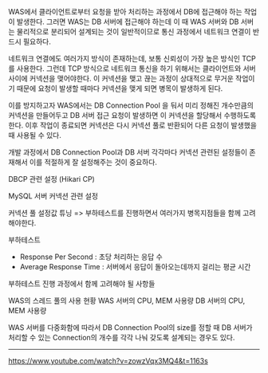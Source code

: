 
WAS에서 클라이언트로부터 요청을 받아 처리하는 과정에서 DB에 접근해야 하는 작업이 발생한다. 그러면 WAS는 DB 서버에 접근해야 하는데 이 때 WAS 서버와 DB 서버는 물리적으로 분리되어 설계되는 것이 일반적이므로 통신 과정에서 네트워크 연결이 반드시 필요하다. 

네트워크 연결에도 여러가지 방식이 존재하는데, 보통 신뢰성이 가장 높은 방식인 TCP를 사용한다. 그런데 TCP 방식으로 네트워크 통신을 하기 위해서는 클라이언트와 서버 사이에 커넥션을 맺어야한다. 이 커넥션을 맺고 끊는 과정이 상대적으로 무거운 작업이기 때문에 요청이 발생할 때마다 커넥션을 맺게 되면 병목이 발생하게 된다.

이를 방지하고자 WAS에서는 DB Connection Pool 을 둬서 미리 정해진 개수만큼의 커넥션을 만들어두고 DB 서버 접근 요청이 발생하면 이 커넥션을 할당해서 수행하도록 한다. 이후 작업이 종료되면 커넥션은 다시 커넥션 풀로 반환되어 다른 요청이 발생했을 때 사용될 수 있다.

개발 과정에서 DB Connection Pool과 DB 서버 각각마다 커넥션 관련된 설정들이 존재해서 이를 적절하게 잘 설정해주는 것이 중요하다.

DBCP 관련 설정 (Hikari CP)

MySQL 서버 커넥션 관련 설정


커넥션 풀 설정값 튜닝 => 부하테스트를 진행하면서 여러가지 병목지점들을 함께 고려해야한다.

부하테스트
- Response Per Second : 초당 처리하는 응답 수
- Average Response Time : 서버에서 응답이 돌아오는데까지 걸리는 평균 시간

부하테스트 진행 과정에서 함께 고려해야 될 사항들

WAS의 스레드 풀의 사용 현황
WAS 서버의 CPU, MEM 사용량
DB 서버의 CPU, MEM 사용량

WAS 서버를 다중화함에 따라서 DB Connection Pool의 size를 정할 때 DB 서버가 처리할 수 있는 Connection의 개수를 각각 나눠 갖도록 설계되는 경우도 있다.


---

https://www.youtube.com/watch?v=zowzVqx3MQ4&t=1163s